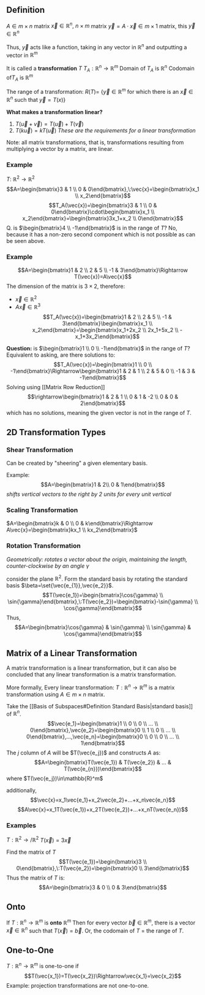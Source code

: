 ## Definition

$A\in m\times n$ matrix
$\vec{x}\in \mathbb{R}^n,\:n\times m$ matrix
$\vec{y}=A\cdot\vec{x}\in m\times 1$ matrix, this $\vec{y}\in\mathbb{R}^n$

Thus, $\vec{y}$ acts like a function, taking in any vector in $\mathbb{R}^n$ and outputting a vector in $\mathbb{R}^m$

It is called a **transformation** $T$
$T_A: \mathbb{R}^n\rightarrow\mathbb{R}^m$
Domain of $T_A$ is $\mathbb{R}^n$
Codomain of$T_A$ is $\mathbb{R}^m$

The range of a transformation:
$R(T)=$ {$\vec{y}\in\mathbb{R}^m$ for which there is an $\vec{x}\in\mathbb{R}^n$ such that $\vec{y}=T(x)$}

**What makes a transformation linear?**

1. $T(\vec{u}+\vec{v})=T(\vec{u})+T(\vec{v})$
2. $T(k\vec{u})=kT(\vec{u})$
   _These are the requirements for a linear transformation_

Note: all matrix transformations, that is, transformations resulting from multiplying a vector by a matrix, are linear.

### Example

$T:\:\mathbb{R}^2\rightarrow\mathbb{R}^2$
$$A=\begin{bmatrix}3 & 1 \\ 0 & 0\end{bmatrix},\:\vec{x}=\begin{bmatrix}x_1 \\ x_2\end{bmatrix}$$
$$T_A(\vec{x})=\begin{bmatrix}3 & 1 \\ 0 & 0\end{bmatrix}\cdot\begin{bmatrix}x_1 \\ x_2\end{bmatrix}=\begin{bmatrix}3x_1+x_2 \\ 0\end{bmatrix}$$
Q. is $\begin{bmatrix}4 \\ -1\end{bmatrix}$ is in the range of $T$?
No, because it has a non-zero second component which is not possible as can be seen above.

### Example

$$A=\begin{bmatrix}1 & 2 \\ 2 & 5 \\ -1 & 3\end{bmatrix}\Rightarrow T(\vec{x})=A\vec{x}$$
The dimension of the matrix is $3\times 2$, therefore:

- $\vec{x}\in\mathbb{R}^2$
- $A\vec{x}\in\mathbb{R}^3$
  $$T_A(\vec{x})=\begin{bmatrix}1 & 2 \\ 2 & 5 \\ -1 & 3\end{bmatrix}\begin{bmatrix}x_1 \\ x_2\end{bmatrix}=\begin{bmatrix}x_1+2x_2 \\ 2x_1+5x_2 \\ -x_1+3x_2\end{bmatrix}$$

**Question:** is $\begin{bmatrix}1 \\ 0 \\ -1\end{bmatrix}$ in the range of $T$?
Equivalent to asking, are there solutions to:
$$T_A(\vec{x})=\begin{bmatrix}1 \\ 0 \\ -1\end{bmatrix}\Rightarrow\begin{bmatrix}1 & 2 & 1 \\ 2 & 5 & 0 \\ -1 & 3 & -1\end{bmatrix}$$
Solving using [[Matrix Row Reduction]]
$$\rightarrow\begin{bmatrix}1 & 2 & 1 \\ 0 & 1 & -2 \\ 0 & 0 & 2\end{bmatrix}$$
which has no solutions, meaning the given vector is not in the range of $T$.

## 2D Transformation Types

### Shear Transformation

Can be created by "sheering" a given elementary basis.

Example: $$A=\begin{bmatrix}1  & 2\\ 0 & 1\end{bmatrix}$$
_shifts vertical vectors to the right by 2 units for every unit vertical_

### Scaling Transformation

$A=\begin{bmatrix}k & 0 \\ 0 & k\end{bmatrix}\Rightarrow A\vec{x}=\begin{bmatrix}kx_1 \\ kx_2\end{bmatrix}$

### Rotation Transformation

_Geometrically: rotates a vector about the origin, maintaining the length, counter-clockwise by an angle $\gamma$_

consider the plane $\mathbb{R}^2$. Form the standard basis by rotating the standard basis $\beta=\set{\vec{e_{1}},\vec{e_2}}$.
$$T(\vec{e_1})=\begin{bmatrix}\cos{\gamma} \\ \sin{\gamma}\end{bmatrix},\:T(\vec{e_2})=\begin{bmatrix}-\sin{\gamma} \\ \cos{\gamma}\end{bmatrix}$$
Thus,
$$A=\begin{bmatrix}\cos{\gamma} & \sin{\gamma} \\ \sin{\gamma} & \cos{\gamma}\end{bmatrix}$$

## Matrix of a Linear Transformation

A matrix transformation is a linear transformation, but it can also be concluded that any linear transformation is a matrix transformation.

More formally,
Every linear transformation:
$T:\mathbb{R}^n\rightarrow\mathbb{R}^m$
is a matrix transformation using $A\in m\times n$ matrix.

Take the [[Basis of Subspaces#Definition Standard Basis|standard basis]] of $\mathbb{R}^n$.
$$\vec{e_1}=\begin{bmatrix}1 \\ 0 \\ 0 \\ ... \\ 0\end{bmatrix},\vec{e_2}=\begin{bmatrix}0 \\ 1 \\ 0 \\ ... \\ 0\end{bmatrix},...,\vec{e_n}=\begin{bmatrix}0 \\ 0 \\ 0 \\ ... \\ 1\end{bmatrix}$$
The $j$ column of $A$ will be $T(\vec{e_j})$ and constructs $A$ as:
$$A=\begin{bmatrix}T(\vec{e_1}) & T(\vec{e_2}) & ... & T(\vec{e_{n}})\end{bmatrix}$$
where $T(\vec{e_j})\in\mathbb{R}^m$

additionally,
$$\vec{x}=x_1\vec{e_1}+x_2\vec{e_2}+...+x_n\vec{e_n}$$
$$A\vec{x}=x_1T(\vec{e_1})+x_2T(\vec{e_2})+...+x_nT(\vec{e_n})$$

### Examples

$T:\mathbb{R}^2\rightarrow/\mathbb{R}^2$
$T(\vec{x})=3\vec{x}$

Find the matrix of $T$
$$T(\vec{e_1})=\begin{bmatrix}3 \\ 0\end{bmatrix},\:T(\vec{e_2})=\begin{bmatrix}0 \\ 3\end{bmatrix}$$
Thus the matrix of $T$ is:
$$A=\begin{bmatrix}3 & 0 \\ 0 & 3\end{bmatrix}$$

## Onto

If $T:\mathbb{R}^n\rightarrow\mathbb{R}^m$ is **onto** $\mathbb{R}^m$
Then for every vector $\vec{b}\in\mathbb{R}^m$, there is a vector $\vec{x}\in\mathbb{R}^n$ such that $T(\vec{x})=\vec{b}$. Or, the codomain of $T$ = the range of $T$.

## One-to-One

$T:\mathbb{R}^n\rightarrow\mathbb{R}^m$ is one-to-one if $$T(\vec{x_1})=T(\vec{x_2})\Rightarrow\vec{x_1}=\vec{x_2}$$
Example: projection transformations are not one-to-one.
